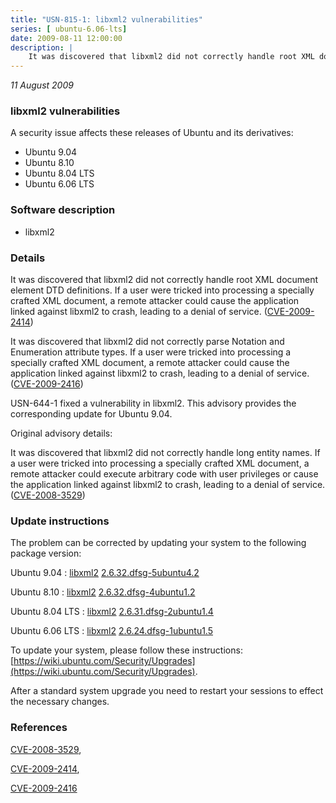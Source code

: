 ```yaml
---
title: "USN-815-1: libxml2 vulnerabilities"
series: [ ubuntu-6.06-lts]
date: 2009-08-11 12:00:00
description: |
    It was discovered that libxml2 did not correctly handle root XML document element DTD definitions. If a user were tricked into processing a specially crafted XML document, a remote attacker could cause the application linked against libxml2 to crash, leading to a denial of service. ([CVE-2009-2414](http://people.ubuntu.com/~ubuntu-security/cve/CVE-2009-2414))
--- 
```

 
 

*11 August 2009*

### libxml2 vulnerabilities

A security issue affects these releases of Ubuntu and its derivatives:

* Ubuntu 9.04
* Ubuntu 8.10
* Ubuntu 8.04 LTS
* Ubuntu 6.06 LTS

### Software description

* libxml2 

### Details

It was discovered that libxml2 did not correctly handle root XML document element DTD definitions. If a user were tricked into processing a specially crafted XML document, a remote attacker could cause the application linked against libxml2 to crash, leading to a denial of service. ([CVE-2009-2414](http://people.ubuntu.com/~ubuntu-security/cve/CVE-2009-2414))

It was discovered that libxml2 did not correctly parse Notation and Enumeration attribute types. If a user were tricked into processing a specially crafted XML document, a remote attacker could cause the application linked against libxml2 to crash, leading to a denial of service. ([CVE-2009-2416](http://people.ubuntu.com/~ubuntu-security/cve/CVE-2009-2416))

USN-644-1 fixed a vulnerability in libxml2. This advisory provides the corresponding update for Ubuntu 9.04.

Original advisory details:

 It was discovered that libxml2 did not correctly handle long entity names. If a user were tricked into processing a specially crafted XML document, a remote attacker could execute arbitrary code with user privileges or cause the application linked against libxml2 to crash, leading to a denial of service. ([CVE-2008-3529](http://people.ubuntu.com/~ubuntu-security/cve/CVE-2008-3529)) 

### Update instructions

The problem can be corrected by updating your system to the following package version:

Ubuntu 9.04
 : [libxml2](https://launchpad.net/ubuntu/+source/libxml2) <span> [2.6.32.dfsg-5ubuntu4.2](https://launchpad.net/ubuntu/+source/libxml2/2.6.32.dfsg-5ubuntu4.2) </span> 

Ubuntu 8.10
 : [libxml2](https://launchpad.net/ubuntu/+source/libxml2) <span> [2.6.32.dfsg-4ubuntu1.2](https://launchpad.net/ubuntu/+source/libxml2/2.6.32.dfsg-4ubuntu1.2) </span> 

Ubuntu 8.04 LTS
 : [libxml2](https://launchpad.net/ubuntu/+source/libxml2) <span> [2.6.31.dfsg-2ubuntu1.4](https://launchpad.net/ubuntu/+source/libxml2/2.6.31.dfsg-2ubuntu1.4) </span> 

Ubuntu 6.06 LTS
 : [libxml2](https://launchpad.net/ubuntu/+source/libxml2) <span> [2.6.24.dfsg-1ubuntu1.5](https://launchpad.net/ubuntu/+source/libxml2/2.6.24.dfsg-1ubuntu1.5) </span> 

To update your system, please follow these instructions: [https://wiki.ubuntu.com/Security/Upgrades](https://wiki.ubuntu.com/Security/Upgrades).

After a standard system upgrade you need to restart your sessions to effect the necessary changes. 

### References

 
 [CVE-2008-3529](http://people.ubuntu.com/~ubuntu-security/cve/CVE-2008-3529), 

 [CVE-2009-2414](http://people.ubuntu.com/~ubuntu-security/cve/CVE-2009-2414), 

 [CVE-2009-2416](http://people.ubuntu.com/~ubuntu-security/cve/CVE-2009-2416)
 

